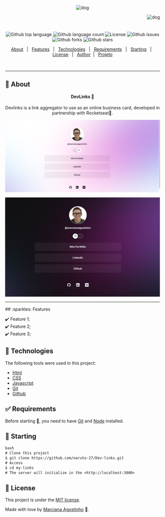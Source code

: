 <p align="center">
   <img src="https://media.giphy.com/media/UE8IERTQe4YDjGZKx6/giphy.gif" alt="dog" width="250"/>
</p>

<p align="right">
   <img src="https://media.giphy.com/media/FayHP89OV4WUzYUfIZ/giphy.gif" alt="dog" width="150"/>
</p>

<h1 align="center"></h1>

<p align="center">
  <img alt="Github top language" src="https://img.shields.io/github/languages/top/naruto-27/Dev-links?color=008B8B"/>

  <img alt="Github language count" src="https://img.shields.io/github/languages/count/naruto-27/Dev-links?color=008B8B"/>
    <!-- 
  <img alt="Repository size" src="https://img.shields.io/agostinhomarcia/projeto-doguinho?color=008B8B"> -->

  <img alt="License" src="https://img.shields.io/github/license/naruto-27/Dev-links?color=008B8B"/>

   <img alt="Github issues" src="https://img.shields.io/github/issues/naruto-27/Dev-links?color=008B8B" />

   <img alt="Github forks" src="https://img.shields.io/github/forks/naruto-27/Dev-links?color=008B8B" />

   <img alt="Github stars" src="https://img.shields.io/github/stars/naruto-27/Dev-links?color=008B8B" /> 
</p>

<p align="center">
  <a href="#dart-about">About</a> &#xa0; | &#xa0; 
  <a href="#sparkles-features">Features</a> &#xa0; | &#xa0;
  <a href="#rocket-technologies">Technologies</a> &#xa0; | &#xa0;
  <a href="#white_check_mark-requirements">Requirements</a> &#xa0; | &#xa0;
  <a href="#checkered_flag-starting">Starting</a> &#xa0; | &#xa0;
  <a href="#memo-license">License</a> &#xa0; | &#xa0;
  <a href="https://github.com/naruto-27" target="_blank">Author</a>&#xa0; | &#xa0
  <a href="" target="_blank" rel="noopener noreferrer">Projeto</a>
</p>

<br>
<hr>

## :dart: About

<h4 align="center"> DevLinks 🎉 </h4>
<p align="center">Devlinks is a link aggregator to use as an online business card, developed in partnership with Rocketseat💜.</p>

<p align="center">
   <img src="img/light.png" alt="dog" width="650"/>
</p>

<p align="center">
   <img src="img/dark.png" alt="dog" width="650"/>
</p>

<hr>
## :sparkles: Features

:heavy_check_mark: Feature 1;\
:heavy_check_mark: Feature 2;\
:heavy_check_mark: Feature 3;

## :rocket: Technologies

The following tools were used in this project:

- [Html](https://developer.mozilla.org/pt-BR/docs/Web/HTML/Element/html/)
- [CSS](https://developer.mozilla.org/pt-BR/docs/Web/CSS)
- [Javascript](https://developer.mozilla.org/pt-BR/docs/Web/JavaScript)
- [Git](https://git-scm.com/docs/git/pt_BR)
- [Github](https://docs.github.com/pt)

## :white_check_mark: Requirements

Before starting :checkered_flag:, you need to have [Git](https://git-scm.com) and [Node](https://nodejs.org/en/) installed.

## :checkered_flag: Starting
```
bash
# Clone this project
$ git clone https://github.com/naruto-27/Dev-links.git
# Access
$ cd my-links
# The server will initialize in the <http://localhost:3000>
```


## :memo: License

This project is under the [MIT license](./LICENSE).

Made with love by [Marciana Agostinho](https://github.com/naruto-27/Dev-links) 🚀.

<p align="center">
   <img src="https://media.giphy.com/media/WMRGlB65REWsXNJyAq/giphy.gif